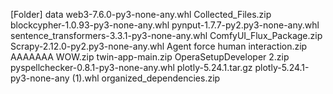 [Folder] data
    web3-7.6.0-py3-none-any.whl
    Collected_Files.zip
    blockcypher-1.0.93-py3-none-any.whl
    pynput-1.7.7-py2.py3-none-any.whl
    sentence_transformers-3.3.1-py3-none-any.whl
    ComfyUI_Flux_Package.zip
    Scrapy-2.12.0-py2.py3-none-any.whl
    Agent force human interaction.zip
    AAAAAAA WOW.zip
    twin-app-main.zip
    OperaSetupDeveloper 2.zip
    pyspellchecker-0.8.1-py3-none-any.whl
    plotly-5.24.1.tar.gz
    plotly-5.24.1-py3-none-any (1).whl
    organized_dependencies.zip
    
